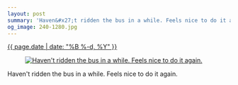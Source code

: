 ```yaml
---
layout: post
summary: 'Haven&#x27;t ridden the bus in a while. Feels nice to do it again.'
og_image: 240-1280.jpg
---
```


<div class="post">
 <time>
  <a href="/240">
   {{ page.date | date: "%B %-d, %Y" }}
  </a>
 </time>
 <a href="/240">
  <figure data-taken="12/3/2013">
   <img alt="Haven't ridden the bus in a while. Feels nice to do it again." sizes="(min-width: 700px) 50vw, calc(100vw - 2rem)" src="{{ site.assets_url }}/240-640.jpg" srcset="{{ site.assets_url }}/240-1280.jpg 1280w, {{ site.assets_url }}/240-960.jpg 960w, {{ site.assets_url }}/240-640.jpg 640w, {{ site.assets_url }}/240-320.jpg 320w"/>
  </figure>
 </a>
 <span>
  Haven't ridden the bus in a while. Feels nice to do it again.
 </span>
</div>
